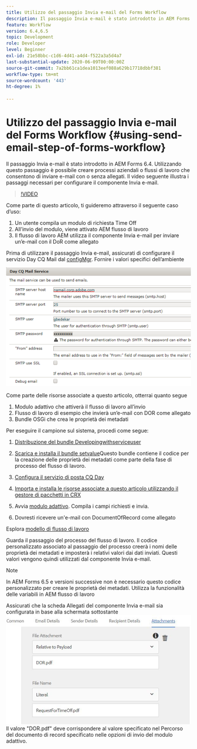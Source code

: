 ```yaml
---
title: Utilizzo del passaggio Invia e-mail del Forms Workflow
description: Il passaggio Invia e-mail è stato introdotto in AEM Forms 6.4. Utilizzando questo passaggio è possibile creare processi aziendali o flussi di lavoro che consentono di inviare e-mail con o senza allegati. Il video seguente illustra i passaggi per la configurazione del componente Invia e-mail
feature: Workflow
version: 6.4,6.5
topic: Development
role: Developer
level: Beginner
exl-id: 21e58bbc-c1d6-4d41-a4d4-f522a3a5d4a7
last-substantial-update: 2020-06-09T00:00:00Z
source-git-commit: 7a2bb61ca1dea1013eef088a629b17718dbbf381
workflow-type: tm+mt
source-wordcount: '443'
ht-degree: 1%

---
```


# Utilizzo del passaggio Invia e-mail del Forms Workflow {#using-send-email-step-of-forms-workflow}

Il passaggio Invia e-mail è stato introdotto in AEM Forms 6.4. Utilizzando questo passaggio è possibile creare processi aziendali o flussi di lavoro che consentono di inviare e-mail con o senza allegati. Il video seguente illustra i passaggi necessari per configurare il componente Invia e-mail.

>[!VIDEO](https://video.tv.adobe.com/v/21499/?quality=9&learn=on)

Come parte di questo articolo, ti guideremo attraverso il seguente caso d’uso:

1. Un utente compila un modulo di richiesta Time Off
1. All’invio del modulo, viene attivato AEM flusso di lavoro
1. Il flusso di lavoro AEM utilizza il componente Invia e-mail per inviare un’e-mail con il DoR come allegato

Prima di utilizzare il passaggio Invia e-mail, assicurati di configurare il servizio Day CQ Mail dal [configMgr](http://localhost:4502/system/console/configMgr). Fornire i valori specifici dell’ambiente

![Configura il servizio di posta CQ Day](assets/mailservice.png)

Come parte delle risorse associate a questo articolo, otterrai quanto segue

1. Modulo adattivo che attiverà il flusso di lavoro all’invio
1. Flusso di lavoro di esempio che invierà un’e-mail con DOR come allegato
1. Bundle OSGi che crea le proprietà dei metadati

Per eseguire il campione sul sistema, procedi come segue:

1. [Distribuzione del bundle Developingwithserviceuser](/help/forms/assets/common-osgi-bundles/DevelopingWithServiceUser.jar)

1. [Scarica e installa il bundle setvalue](/help/forms/assets/common-osgi-bundles/SetValueApp.core-1.0-SNAPSHOT.jar)Questo bundle contiene il codice per la creazione delle proprietà dei metadati come parte della fase di processo del flusso di lavoro.
1. [Configura il servizio di posta CQ Day](https://helpx.adobe.com/experience-manager/6-5/sites/administering/using/notification.html)
1. [Importa e installa le risorse associate a questo articolo utilizzando il gestore di pacchetti in CRX](assets/emaildoraemformskt.zip)
1. Avvia [modulo adattivo](http://localhost:4502/content/dam/formsanddocuments/helpx/timeoffrequestform/jcr:content?wcmmode=disabled). Compila i campi richiesti e invia.
1. Dovresti ricevere un&#39;e-mail con DocumentOfRecord come allegato

Esplora [modello di flusso di lavoro](http://localhost:4502/editor.html/conf/global/settings/workflow/models/emaildor.html)

Guarda il passaggio del processo del flusso di lavoro. Il codice personalizzato associato al passaggio del processo creerà i nomi delle proprietà dei metadati e imposterà i relativi valori dai dati inviati. Questi valori vengono quindi utilizzati dal componente Invia e-mail.

>[!NOTE]
>
>In AEM Forms 6.5 e versioni successive non è necessario questo codice personalizzato per creare le proprietà dei metadati. Utilizza la funzionalità delle variabili in AEM flusso di lavoro

Assicurati che la scheda Allegati del componente Invia e-mail sia configurata in base alla schermata sottostante
![Scheda Invia allegato e-mail](assets/sendemailcomponentconfigure.jpg)Il valore &quot;DOR.pdf&quot; deve corrispondere al valore specificato nel Percorso del documento di record specificato nelle opzioni di invio del modulo adattivo.
